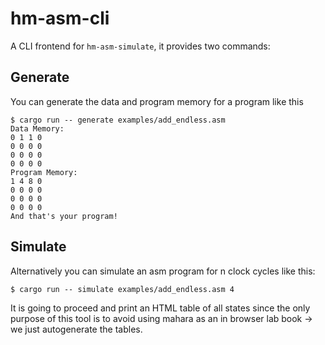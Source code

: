 # hm-asm-cli

A CLI frontend for `hm-asm-simulate`, it provides two commands:

## Generate
You can generate the data and program memory for a program like this
```
$ cargo run -- generate examples/add_endless.asm
Data Memory:
0 1 1 0
0 0 0 0
0 0 0 0
0 0 0 0
Program Memory:
1 4 8 0
0 0 0 0
0 0 0 0
0 0 0 0
And that's your program!
```

## Simulate
Alternatively you can simulate an asm program for n clock cycles like this:
```
$ cargo run -- simulate examples/add_endless.asm 4
```
It is going to proceed and print an HTML table of all states since the only purpose of this tool is to avoid using
mahara as an in browser lab book -> we just autogenerate the tables.
